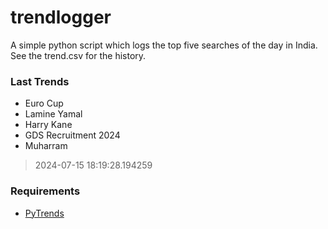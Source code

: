 # trendlogger
A simple python script which logs the top five searches of the day in India.<br>See the trend.csv for the history.<br>

<!-- Last Trends -->
### Last Trends
* Euro Cup
* Lamine Yamal
* Harry Kane
* GDS Recruitment 2024
* Muharram
> 2024-07-15 18:19:28.194259

<!-- Requirements -->
### Requirements
* [PyTrends](https://github.com/dreyco676/pytrends)
